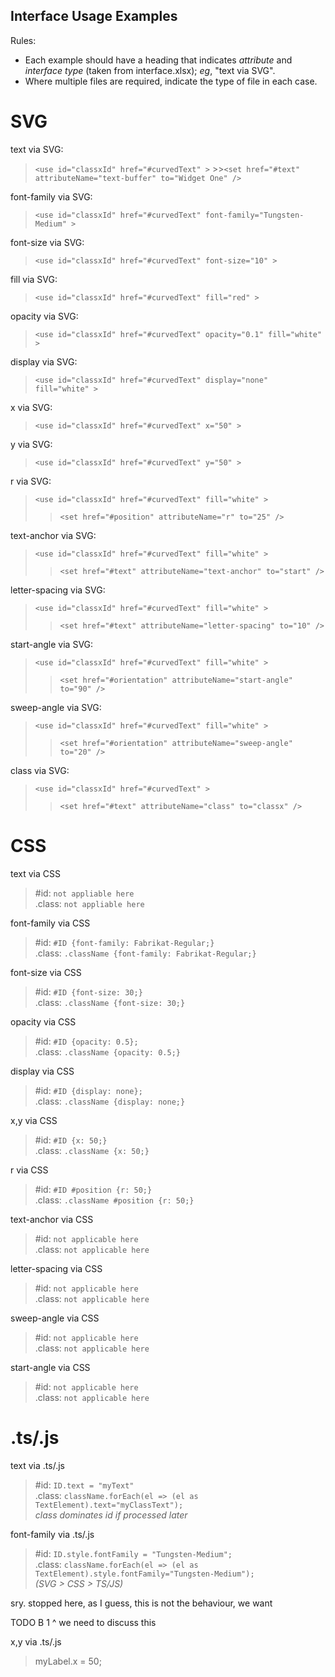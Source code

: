 Interface Usage Examples
-
Rules:
* Each example should have a heading that indicates *attribute* and *interface type* (taken from interface.xlsx); *eg*, "text via SVG".
* Where multiple files are required, indicate the type of file in each case.


SVG
=
text via SVG:
   >`<use id="classxId" href="#curvedText" >`
      >>`<set href="#text" attributeName="text-buffer" to="Widget One" />`

font-family via SVG:
   >`<use id="classxId" href="#curvedText" font-family="Tungsten-Medium" >`

font-size via SVG:
   >`<use id="classxId" href="#curvedText" font-size="10" >`

fill via SVG:
  >`<use id="classxId" href="#curvedText" fill="red" >`

opacity via SVG:
  >`<use id="classxId" href="#curvedText" opacity="0.1" fill="white" >`

display via SVG:
>`<use id="classxId" href="#curvedText" display="none" fill="white" >`

x via SVG:
>`<use id="classxId" href="#curvedText" x="50" >`

y via SVG:
>`<use id="classxId" href="#curvedText" y="50" >`

r via SVG:
>`<use id="classxId" href="#curvedText" fill="white" >`
>>`<set href="#position" attributeName="r" to="25" />`

text-anchor via SVG:
>`<use id="classxId" href="#curvedText" fill="white" >`
>>`<set href="#text" attributeName="text-anchor" to="start" />`

letter-spacing via SVG:
>`<use id="classxId" href="#curvedText" fill="white" >`
>>`<set href="#text" attributeName="letter-spacing" to="10" />`

start-angle via SVG:
>`<use id="classxId" href="#curvedText" fill="white" >`
>>`<set href="#orientation" attributeName="start-angle" to="90" />`

sweep-angle via SVG:
>`<use id="classxId" href="#curvedText" fill="white" >`
>>`<set href="#orientation" attributeName="sweep-angle" to="20" />`

class via SVG:
>`<use id="classxId" href="#curvedText" >`
>>`<set href="#text" attributeName="class" to="classx" />`

CSS
=
text via CSS
>#id:  `not appliable here`\
>.class: `not appliable here`

font-family via CSS
>#id: `#ID {font-family: Fabrikat-Regular;}`\
>.class: `.className {font-family: Fabrikat-Regular;}`

font-size via CSS
>#id: `#ID {font-size: 30;}`\
>.class: `.className {font-size: 30;}`

opacity via CSS
>#id: `#ID {opacity: 0.5};`\
>.class: `.className {opacity: 0.5;}`

display via CSS
>#id: `#ID {display: none};`\
>.class: `.className {display: none;}`

x,y via CSS
>#id:  `#ID {x: 50;}`\
>.class: `.className {x: 50;}`

r via CSS
>#id:  `#ID #position {r: 50;}`\
>.class: `.className #position {r: 50;}`

text-anchor via CSS
>#id:  `not applicable here`\
>.class: `not applicable here`

letter-spacing via CSS
>#id:  `not applicable here`\
>.class: `not applicable here`

sweep-angle via CSS
>#id:  `not applicable here`\
>.class: `not applicable here`


start-angle via CSS
>#id:  `not applicable here`\
>.class: `not applicable here`

.ts/.js
=
text via .ts/.js
>#id: `ID.text = "myText"`\
>.class: `className.forEach(el => (el as TextElement).text="myClassText");`\
*class dominates id if processed later*

font-family via .ts/.js
>#id: `ID.style.fontFamily = "Tungsten-Medium";`\
>.class: `className.forEach(el => (el as TextElement).style.fontFamily="Tungsten-Medium");`\
*(SVG > CSS > TS/JS)*

sry. stopped here, as I guess, this is not the behaviour, we want

TODO B 1 ^ we need to discuss this

x,y via .ts/.js
>myLabel.x = 50;